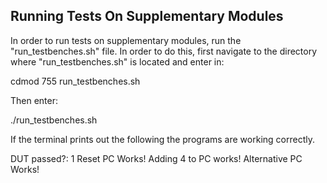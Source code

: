 ## Running Tests On Supplementary Modules
In order to run tests on supplementary modules, run the "run_testbenches.sh" file. 
In order to do this, first navigate to the directory where "run_testbenches.sh" is located and enter in:

cdmod 755 run_testbenches.sh

Then enter:

./run_testbenches.sh

If the terminal prints out the following the programs are working correctly.

DUT passed?: 1
Reset PC Works!
Adding 4 to PC works!
Alternative PC Works!
